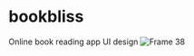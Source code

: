 # bookbliss 
Online book reading app UI design
![Frame 38](https://github.com/gayatri1113/bookbliss/assets/116002065/88ba888a-d8ab-4fea-83a8-44a065767963)
